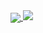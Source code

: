 <div style="margin:auto;">
  <a href="https://github.com/anuraghazra/github-readme-stats">
    <img align="center" src="https://github-readme-stats.vercel.app/api?username=bracesproul&count_private=true&theme=nightowl&show_icons=true" />
  </a>
  <img src="https://hits-app.vercel.app/hits?url=https%3A%2F%2Fgithub.com%2Fbracesproul" />
</div>
